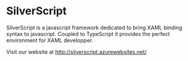 SilverScript
=======
SilverScript is a javascript framework dedicated to bring XAML binding syntax to javascript.
Coupled to TypeScript it provides the perfect environment for XAML developper.

Visit our website at http://silverscript.azurewebsites.net/
